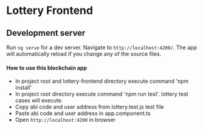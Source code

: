 # Lottery Frontend

## Development server

Run `ng serve` for a dev server. Navigate to `http://localhost:4200/`. The app will automatically reload if you change any of the source files.


#### How to use this blockchain app

- In project root and lottery-frontend directory execute command 'npm install'
- In project root directory execute command 'npm run test'. lottery test cases will execute.
- Copy abi code and user address from lottery.test.js test file
- Paste abi code and user address in app.component.ts
- Open `http://localhost:4200` in browser
